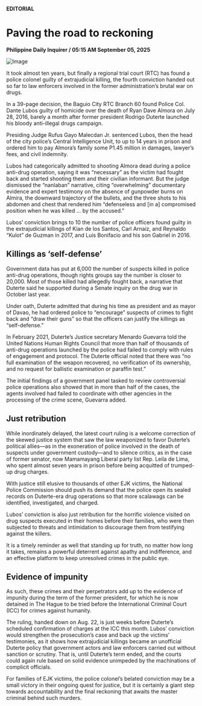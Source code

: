 **EDITORIAL**

# Paving the road to reckoning

****Philippine Daily Inquirer / 05:15 AM September 05, 2025****

![Image](https://raw.githubusercontent.com/github-jl14/scrapy_api/refs/heads/main/images/editorial09052025.png)

It took almost ten years, but finally a regional trial court (RTC) has found a police colonel guilty of extrajudicial killing, the fourth conviction handed out so far to law enforcers involved in the former administration’s brutal war on drugs.

In a 39-page decision, the Baguio City RTC Branch 60 found Police Col. Dante Lubos guilty of homicide over the death of Ryan Dave Almora on July 28, 2016, barely a month after former president Rodrigo Duterte launched his bloody anti-illegal drugs campaign.

Presiding Judge Rufus Gayo Malecdan Jr. sentenced Lubos, then the head of the city police’s Central Intelligence Unit, to up to 14 years in prison and ordered him to pay Almora’s family some P1.45 million in damages, lawyer’s fees, and civil indemnity.

Lubos had categorically admitted to shooting Almora dead during a police anti-drug operation, saying it was “necessary” as the victim had fought back and started shooting them and their civilian informant. But the judge dismissed the “nanlaban” narrative, citing “overwhelming” documentary evidence and expert testimony on the absence of gunpowder burns on Almira, the downward trajectory of the bullets, and the three shots to his abdomen and chest that rendered him “defenseless and [in a] compromised position when he was killed … by the accused.”

Lubos’ conviction brings to 10 the number of police officers found guilty in the extrajudicial killings of Kian de los Santos, Carl Arnaiz, and Reynaldo “Kulot” de Guzman in 2017, and Luis Bonifacio and his son Gabriel in 2016.

## Killings as ‘self-defense’

Government data has put at 6,000 the number of suspects killed in police anti-drug operations, though rights groups say the number is closer to 20,000. Most of those killed had allegedly fought back, a narrative that Duterte said he supported during a Senate inquiry on the drug war in October last year.

Under oath, Duterte admitted that during his time as president and as mayor of Davao, he had ordered police to “encourage” suspects of crimes to fight back and “draw their guns” so that the officers can justify the killings as “self-defense.”

In February 2021, Duterte’s Justice secretary Menardo Guevarra told the United Nations Human Rights Council that more than half of thousands of anti-drug operations launched by the police had failed to comply with rules of engagement and protocol. The Duterte official noted that there was “no full examination of the weapon recovered, no verification of its ownership, and no request for ballistic examination or paraffin test.”

The initial findings of a government panel tasked to review controversial police operations also showed that in more than half of the cases, the agents involved had failed to coordinate with other agencies in the processing of the crime scene, Guevarra added.

## Just retribution

While inordinately delayed, the latest court ruling is a welcome correction of the skewed justice system that saw the law weaponized to favor Duterte’s political allies—as in the exoneration of police involved in the death of suspects under government custody—and to silence critics, as in the case of former senator, now Mamamayang Liberal party list Rep. Leila de Lima, who spent almost seven years in prison before being acquitted of trumped-up drug charges.

With justice still elusive to thousands of other EJK victims, the National Police Commission should push its demand that the police open its sealed records on Duterte-era drug operations so that more scalawags can be identified, investigated, and charged.

Lubos’ conviction is also just retribution for the horrific violence visited on drug suspects executed in their homes before their families, who were then subjected to threats and intimidation to discourage them from testifying against the killers.

It is a timely reminder as well that standing up for truth, no matter how long it takes, remains a powerful deterrent against apathy and indifference, and an effective platform to keep unresolved crimes in the public eye.

## Evidence of impunity

As such, these crimes and their perpetrators add up to the evidence of impunity during the term of the former president, for which he is now detained in The Hague to be tried before the International Criminal Court (ICC) for crimes against humanity.

The ruling, handed down on Aug. 22, is just weeks before Duterte’s scheduled confirmation of charges at the ICC this month. Lubos’ conviction would strengthen the prosecution’s case and back up the victims’ testimonies, as it shows how extrajudicial killings became an unofficial Duterte policy that government actors and law enforcers carried out without sanction or scrutiny. That is, until Duterte’s term ended, and the courts could again rule based on solid evidence unimpeded by the machinations of complicit officials.

For families of EJK victims, the police colonel’s belated conviction may be a small victory in their ongoing quest for justice, but it is certainly a giant step towards accountability and the final reckoning that awaits the master criminal behind such murders.